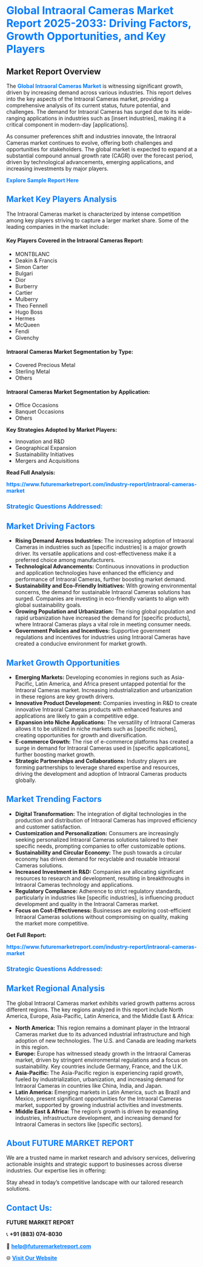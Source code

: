 <h1 style="color: #007BFF;">Global Intraoral Cameras Market Report 2025-2033: Driving Factors, Growth Opportunities, and Key Players</h1>

<section id="overview">
<h2>Market Report Overview</h2>
<p>The <a href="https://www.futuremarketreport.com/industry-report/intraoral-cameras-market" style="color: #007BFF; text-decoration: none;"><strong>Global Intraoral Cameras Market</strong></a> is witnessing significant growth, driven by increasing demand across various industries. This report delves into the key aspects of the Intraoral Cameras market, providing a comprehensive analysis of its current status, future potential, and challenges. The demand for Intraoral Cameras has surged due to its wide-ranging applications in industries such as [insert industries], making it a critical component in modern-day [applications].</p>
<p>As consumer preferences shift and industries innovate, the Intraoral Cameras market continues to evolve, offering both challenges and opportunities for stakeholders. The global market is expected to expand at a substantial compound annual growth rate (CAGR) over the forecast period, driven by technological advancements, emerging applications, and increasing investments by major players.</p>
</section>

<section id="overview">
<p><a href="https://www.futuremarketreport.com/request-sample/reportId=33203" style="color: #007BFF; text-decoration: none;"><strong>Explore Sample Report Here</strong></a></p>
</section>

<section id="key-players">
<h2 style="color: #007BFF;">Market Key Players Analysis</h2>
<p>The Intraoral Cameras market is characterized by intense competition among key players striving to capture a larger market share. Some of the leading companies in the market include:</p>
<h4>Key Players Covered in the Intraoral Cameras Report:</h4>
<ul><li>MONTBLANC</li><li>Deakin &amp; Francis</li><li>Simon Carter</li><li>Bulgari</li><li>Dior</li><li>Burberry</li><li>Cartier</li><li>Mulberry</li><li>Theo Fennell</li><li>Hugo Boss</li><li>Hermes</li><li>McQueen</li><li>Fendi</li><li>Givenchy</li></ul>
<h4>Intraoral Cameras Market Segmentation by Type:</h4>
<ul><li>Covered Precious Metal</li><li>Sterling Metal</li><li>Others</li></ul>

<h4>Intraoral Cameras Market Segmentation by Application:</h4>
<ul><li>Office Occasions</li><li>Banquet Occasions</li><li>Others</li></ul>
<p><strong>Key Strategies Adopted by Market Players:</strong></p>
<ul>
<li>Innovation and R&D</li>
<li>Geographical Expansion</li>
<li>Sustainability Initiatives</li>
<li>Mergers and Acquisitions</li>
</ul>
</section>

<section>
<p><strong>Read Full Analysis: </strong></p><a href="https://www.futuremarketreport.com/industry-report/intraoral-cameras-market" style="color: #007BFF; text-decoration: none;"><strong>https://www.futuremarketreport.com/industry-report/intraoral-cameras-market</strong></a>
<h3 style="color: #007BFF;">Strategic Questions Addressed:</h3>
</section>

<section id="driving-factors">
<h2 style="color: #007BFF;">Market Driving Factors</h2>
<ul>
<li><strong>Rising Demand Across Industries:</strong> The increasing adoption of Intraoral Cameras in industries such as [specific industries] is a major growth driver. Its versatile applications and cost-effectiveness make it a preferred choice among manufacturers.</li>
<li><strong>Technological Advancements:</strong> Continuous innovations in production and application technologies have enhanced the efficiency and performance of Intraoral Cameras, further boosting market demand.</li>
<li><strong>Sustainability and Eco-Friendly Initiatives:</strong> With growing environmental concerns, the demand for sustainable Intraoral Cameras solutions has surged. Companies are investing in eco-friendly variants to align with global sustainability goals.</li>
<li><strong>Growing Population and Urbanization:</strong> The rising global population and rapid urbanization have increased the demand for [specific products], where Intraoral Cameras plays a vital role in meeting consumer needs.</li>
<li><strong>Government Policies and Incentives:</strong> Supportive government regulations and incentives for industries using Intraoral Cameras have created a conducive environment for market growth.</li>
</ul>
</section>

<section id="growth-opportunities">
<h2 style="color: #007BFF;">Market Growth Opportunities</h2>
<ul>
<li><strong>Emerging Markets:</strong> Developing economies in regions such as Asia-Pacific, Latin America, and Africa present untapped potential for the Intraoral Cameras market. Increasing industrialization and urbanization in these regions are key growth drivers.</li>
<li><strong>Innovative Product Development:</strong> Companies investing in R&D to create innovative Intraoral Cameras products with enhanced features and applications are likely to gain a competitive edge.</li>
<li><strong>Expansion into Niche Applications:</strong> The versatility of Intraoral Cameras allows it to be utilized in niche markets such as [specific niches], creating opportunities for growth and diversification.</li>
<li><strong>E-commerce Growth:</strong> The rise of e-commerce platforms has created a surge in demand for Intraoral Cameras used in [specific applications], further boosting market growth.</li>
<li><strong>Strategic Partnerships and Collaborations:</strong> Industry players are forming partnerships to leverage shared expertise and resources, driving the development and adoption of Intraoral Cameras products globally.</li>
</ul>
</section>

<section id="trending-factors">
<h2 style="color: #007BFF;">Market Trending Factors</h2>
<ul>
<li><strong>Digital Transformation:</strong> The integration of digital technologies in the production and distribution of Intraoral Cameras has improved efficiency and customer satisfaction.</li>
<li><strong>Customization and Personalization:</strong> Consumers are increasingly seeking personalized Intraoral Cameras solutions tailored to their specific needs, prompting companies to offer customizable options.</li>
<li><strong>Sustainability and Circular Economy:</strong> The push towards a circular economy has driven demand for recyclable and reusable Intraoral Cameras solutions.</li>
<li><strong>Increased Investment in R&D:</strong> Companies are allocating significant resources to research and development, resulting in breakthroughs in Intraoral Cameras technology and applications.</li>
<li><strong>Regulatory Compliance:</strong> Adherence to strict regulatory standards, particularly in industries like [specific industries], is influencing product development and quality in the Intraoral Cameras market.</li>
<li><strong>Focus on Cost-Effectiveness:</strong> Businesses are exploring cost-efficient Intraoral Cameras solutions without compromising on quality, making the market more competitive.</li>
</ul>
</section>

<section>
<p><strong>Get Full Report: </strong></p><a href="https://www.futuremarketreport.com/industry-report/intraoral-cameras-market" style="color: #007BFF; text-decoration: none;"><strong>https://www.futuremarketreport.com/industry-report/intraoral-cameras-market</strong></a>
<h3 style="color: #007BFF;">Strategic Questions Addressed:</h3>
</section>


<section id="regional-analysis">
<h2 style="color: #007BFF;">Market Regional Analysis</h2>
<p>The global Intraoral Cameras market exhibits varied growth patterns across different regions. The key regions analyzed in this report include North America, Europe, Asia-Pacific, Latin America, and the Middle East & Africa:</p>
<ul>
<li><strong>North America:</strong> This region remains a dominant player in the Intraoral Cameras market due to its advanced industrial infrastructure and high adoption of new technologies. The U.S. and Canada are leading markets in this region.</li>
<li><strong>Europe:</strong> Europe has witnessed steady growth in the Intraoral Cameras market, driven by stringent environmental regulations and a focus on sustainability. Key countries include Germany, France, and the U.K.</li>
<li><strong>Asia-Pacific:</strong> The Asia-Pacific region is experiencing rapid growth, fueled by industrialization, urbanization, and increasing demand for Intraoral Cameras in countries like China, India, and Japan.</li>
<li><strong>Latin America:</strong> Emerging markets in Latin America, such as Brazil and Mexico, present significant opportunities for the Intraoral Cameras market, supported by growing industrial activities and investments.</li>
<li><strong>Middle East & Africa:</strong> The region’s growth is driven by expanding industries, infrastructure development, and increasing demand for Intraoral Cameras in sectors like [specific sectors].</li>
</ul>
</section>

<footer>
<h2 style="color: #007BFF;">About FUTURE MARKET REPORT</h2>
<p>We are a trusted name in market research and advisory services, delivering actionable insights and strategic support to businesses across diverse industries. Our expertise lies in offering:</p>

<p>Stay ahead in today’s competitive landscape with our tailored research solutions.</p>

<h2 style="color: #007BFF;">Contact Us:</h2>
<p><strong>FUTURE MARKET REPORT</strong></p>
<p>📞 <strong>+91 (883) 074-8030</strong></p>
<p>📧 <strong><a href="mailto:help@futuremarketreport.com" style="color: #007BFF;">help@futuremarketreport.com</a></strong></p>
<p>🌐 <strong><a href="https://www.futuremarketreport.com/" style="color: #007BFF;">Visit Our Website</a></strong></p>
</footer>